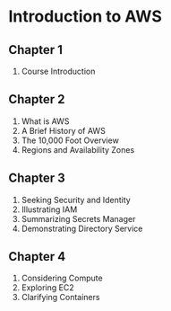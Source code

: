 # Introduction to AWS

## Chapter 1
1. Course Introduction

## Chapter 2
1. What is AWS
1. A Brief History of AWS
1. The 10,000 Foot Overview
1. Regions and Availability Zones

## Chapter 3
1. Seeking Security and Identity
1. Illustrating IAM
1. Summarizing Secrets Manager
1. Demonstrating Directory Service

## Chapter 4
1. Considering Compute
1. Exploring EC2
1. Clarifying Containers
